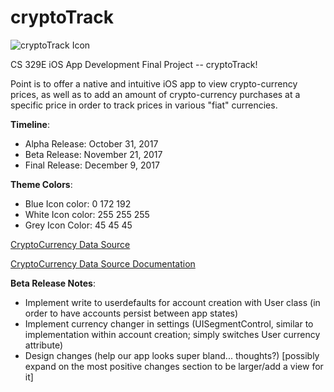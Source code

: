 # cryptoTrack
![cryptoTrack Icon](https://i.imgur.com/K8QYYsL.png)


CS 329E iOS App Development Final Project -- cryptoTrack!

Point is to offer a native and intuitive iOS app to view crypto-currency prices, as well as to add an amount of crypto-currency purchases at a specific price in order to track prices in various "fiat" currencies.

**Timeline**:
- Alpha Release: October 31, 2017
- Beta Release: November 21, 2017
- Final Release: December 9, 2017

**Theme Colors**:
- Blue Icon color: 0 172 192
- White Icon color: 255 255 255
- Grey Icon Color: 45 45 45

[CryptoCurrency Data Source](https://api.coinmarketcap.com/v1/ticker/)

[CryptoCurrency Data Source Documentation](https://coinmarketcap.com/api/)

**Beta Release Notes**:
- Implement write to userdefaults for account creation with User class (in order to have accounts persist between app states)
- Implement currency changer in settings (UISegmentControl, similar to implementation within account creation; simply switches User currency attribute)
- Design changes (help our app looks super bland... thoughts?) [possibly expand on the most positive changes section to be larger/add a view for it]